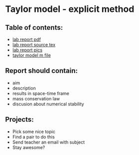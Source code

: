 # Taylor model - explicit method

## Table of contents:
  - [lab report pdf](lab-report-lab6.pdf)
  - [lab report source tex](report.tex)
  - [lab report pics](pictures/)
  - [taylor model m file](taylor_model.m)

## Report should contain:
  - aim
  - description
  - results in space-time frame
  - mass conservation law
  - discusion about numerical stability

## Projects:
  - Pick some nice topic
  - Find a pair to do this
  - Send teacher an email with subject
  - Stay awesome?
